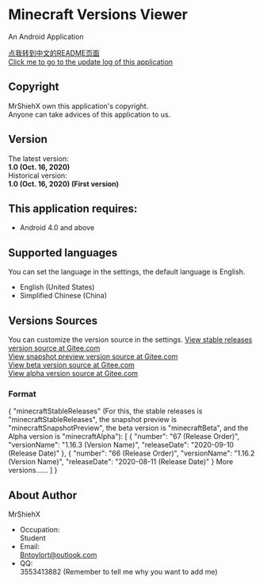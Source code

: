 # Minecraft Versions Viewer

An Android Application

[点我转到中文的README页面](https://github.com/MrShieh-X/minecraft-versions-viewer/blob/master/README-zh.md) <br/>
[Click me to go to the update log of this application](https://github.com/MrShieh-X/minecraft-versions-viewer/blob/master/update_logs.md) <br/>

## Copyright
MrShiehX own this application's copyright.<br/>
Anyone can take advices of this application to us.

## Version
The latest version: <br/>
<b>1.0 (Oct. 16, 2020)</b><br/>
Historical version: <br/>
<b>1.0 (Oct. 16, 2020) (First version)</b><br/>

## This application requires:
* Android 4.0 and above

## Supported languages
You can set the language in the settings, the default language is English.
- English (United States)
- Simplified Chinese (China)

## Versions Sources
You can customize the version source in the settings.
[View stable releases version source at Gitee.com](https://gitee.com/MrShiehX/Repository/blob/master/mcvv/stableReleases.json) <br/>
[View snapshot preview version source at Gitee.com](https://gitee.com/MrShiehX/Repository/blob/master/mcvv/snapshotPreview.json) <br/>
[View beta version source at Gitee.com](https://gitee.com/MrShiehX/Repository/blob/master/mcvv/beta.json) <br/>
[View alpha version source at Gitee.com](https://gitee.com/MrShiehX/Repository/blob/master/mcvv/alpha.json) <br/>

### Format
{
  "minecraftStableReleases" (For this, the stable releases is "minecraftStableReleases", the snapshot preview is "minecraftSnapshotPreview", the beta version is "minecraftBeta", and the Alpha version is "minecraftAlpha"): [
    {
      "number": "67 (Release Order)",
      "versionName": "1.16.3 (Version Name)",
      "releaseDate": "2020-09-10 (Release Date)"
    },
    {
      "number": "66 (Release Order)",
      "versionName": "1.16.2 (Version Name)",
      "releaseDate": "2020-08-11 (Release Date)"
    }
    More versions......
  ]
}

## About Author
MrShiehX<br/>
- Occupation: <br/>
Student<br/>
- Email: <br/>
Bntoylort@outlook.com<br/>
- QQ:<br/>
3553413882 (Remember to tell me why you want to add me)<br/>

